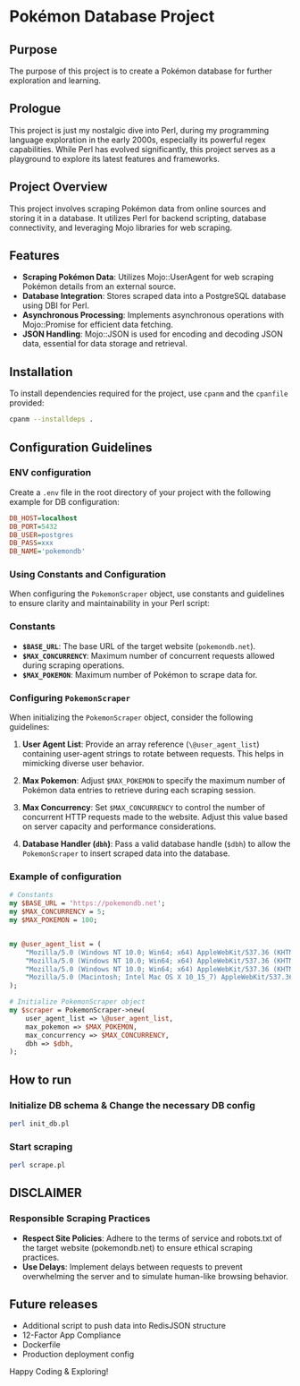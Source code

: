 # Pokémon Database Project

## Purpose
The purpose of this project is to create a Pokémon database for further exploration and learning.

## Prologue
This project is just my nostalgic dive into Perl, during my programming language exploration in the early 2000s, especially its powerful regex capabilities. While Perl has evolved significantly, this project serves as a playground to explore its latest features and frameworks.

## Project Overview
This project involves scraping Pokémon data from online sources and storing it in a database. It utilizes Perl for backend scripting, database connectivity, and leveraging Mojo libraries for web scraping.


## Features
- **Scraping Pokémon Data**: Utilizes Mojo::UserAgent for web scraping Pokémon details from an external source.
- **Database Integration**: Stores scraped data into a PostgreSQL database using DBI for Perl.
- **Asynchronous Processing**: Implements asynchronous operations with Mojo::Promise for efficient data fetching.
- **JSON Handling**: Mojo::JSON is used for encoding and decoding JSON data, essential for data storage and retrieval.


## Installation
To install dependencies required for the project, use `cpanm` and the `cpanfile` provided:

```bash
cpanm --installdeps .
```

## Configuration Guidelines

### ENV configuration

Create a `.env` file in the root directory of your project with the following example for DB configuration:

```ini
DB_HOST=localhost
DB_PORT=5432
DB_USER=postgres
DB_PASS=xxx
DB_NAME='pokemondb'
```

### Using Constants and Configuration

When configuring the `PokemonScraper` object, use constants and guidelines to ensure clarity and maintainability in your Perl script:

### Constants

- **`$BASE_URL`**: The base URL of the target website (`pokemondb.net`).
- **`$MAX_CONCURRENCY`**: Maximum number of concurrent requests allowed during scraping operations.
- **`$MAX_POKEMON`**: Maximum number of Pokémon to scrape data for.

### Configuring `PokemonScraper`

When initializing the `PokemonScraper` object, consider the following guidelines:

1. **User Agent List**: Provide an array reference (`\@user_agent_list`) containing user-agent strings to rotate between requests. This helps in mimicking diverse user behavior.

2. **Max Pokemon**: Adjust `$MAX_POKEMON` to specify the maximum number of Pokémon data entries to retrieve during each scraping session.

3. **Max Concurrency**: Set `$MAX_CONCURRENCY` to control the number of concurrent HTTP requests made to the website. Adjust this value based on server capacity and performance considerations.

4. **Database Handler (`dbh`)**: Pass a valid database handle (`$dbh`) to allow the `PokemonScraper` to insert scraped data into the database.

### Example of configuration


```perl
# Constants
my $BASE_URL = 'https://pokemondb.net';
my $MAX_CONCURRENCY = 5;
my $MAX_POKEMON = 100;


my @user_agent_list = (
    "Mozilla/5.0 (Windows NT 10.0; Win64; x64) AppleWebKit/537.36 (KHTML, like Gecko) Chrome/91.0.4472.124 Safari/537.36",
    "Mozilla/5.0 (Windows NT 10.0; Win64; x64) AppleWebKit/537.36 (KHTML, like Gecko) Edge/91.0.864.67 Safari/537.36",
    "Mozilla/5.0 (Windows NT 10.0; Win64; x64) AppleWebKit/537.36 (KHTML, like Gecko) Firefox/89.0",
    "Mozilla/5.0 (Macintosh; Intel Mac OS X 10_15_7) AppleWebKit/537.36 (KHTML, like Gecko) Chrome/91.0.4472.124 Safari/537.36"
);

# Initialize PokemonScraper object
my $scraper = PokemonScraper->new(
    user_agent_list => \@user_agent_list,
    max_pokemon => $MAX_POKEMON,
    max_concurrency => $MAX_CONCURRENCY,
    dbh => $dbh,
);
```

## How to run
### Initialize DB schema & Change the necessary DB config
```bash
perl init_db.pl
```

### Start scraping
```bash
perl scrape.pl
```

## DISCLAIMER

### Responsible Scraping Practices
- **Respect Site Policies**: Adhere to the terms of service and robots.txt of the target website (pokemondb.net) to ensure ethical scraping practices.
- **Use Delays**: Implement delays between requests to prevent overwhelming the server and to simulate human-like browsing behavior.


## Future releases
- Additional script to push data into RedisJSON structure
- 12-Factor App Compliance
- Dockerfile
- Production deployment config

Happy Coding & Exploring!
